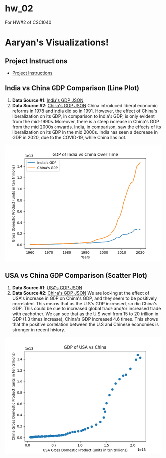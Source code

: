 # hw_02
For HW#2 of CSCI040

# Aaryan's Visualizations!


## Project Instructions
* [Project Instructions](https://github.com/mikeizbicki/cmc-csci040/tree/2021fall/hw_02)





## India vs China GDP Comparison (Line Plot)
1. **Data Source #1**: [India's GDP JSON](https://api.worldbank.org/v2/countries/IND/indicators/NY.GDP.MKTP.CD?per_page=5000&format=json)
2. **Data Source #2**: [China's GDP JSON](https://api.worldbank.org/v2/countries/CHN/indicators/NY.GDP.MKTP.CD?per_page=5000&format=json)
China introduced liberal economic reforms in 1978 and India did so in 1991. However, the effect of China's liberalization on its GDP, in comparison to India's GDP, is only evident from the mid-1990s. Moreover, there is a steep increase in China's GDP from the mid 2000s onwards. India, in comparison, saw the effects of its liberalization on its GDP in the mid 2000s. India has seen a decrease in GDP in 2020, due to the COVID-19, while China has not.

<img src="india_china_gdp_comparison.png" 
alt="india_china_gdp_comparison"/>




## USA vs China GDP Comparison (Scatter Plot)
1. **Data Source #1**: [USA's GDP JSON](https://api.worldbank.org/v2/countries/USA/indicators/NY.GDP.MKTP.CD?per_page=5000&format=json)
2. **Data Source #2**: [China's GDP JSON](https://api.worldbank.org/v2/countries/CHN/indicators/NY.GDP.MKTP.CD?per_page=5000&format=json)
We are looking at the effect of USA's increase in GDP on China's GDP, and they seem to be positively correlated. This means that as the U.S's GDP increased, so dic China's GDP. This could be due to increased global trade and/or increased trade with eachother. We can see that as the U.S went from 15 to 20 trillion in GDP (1.3 times increase), China's GDP increased 4.6 times. This shows that the positive correlation between the U.S and Chinese economies is stronger in recent history.

<img src="usa_china_gdp_comparison.png" 
alt="usa_china_gdp_comparison"/>



